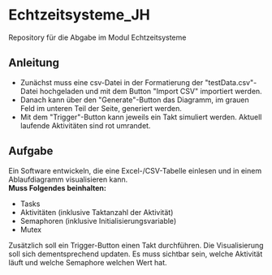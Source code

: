 # Echtzeitsysteme_JH
Repository für die Abgabe im Modul Echtzeitsysteme

## Anleitung
- Zunächst muss eine csv-Datei in der Formatierung der "testData.csv"-Datei hochgeladen und mit dem Button "Import CSV" importiert werden.
- Danach kann über den "Generate"-Button das Diagramm, im grauen Feld im unteren Teil der Seite, generiert werden.
- Mit dem "Trigger"-Button kann jeweils ein Takt simuliert werden. Aktuell laufende Aktivitäten sind rot umrandet.


## Aufgabe
Ein Software entwickeln, die eine Excel-/CSV-Tabelle einlesen und in einem Ablaufdiagramm visualisieren kann.  
**Muss Folgendes beinhalten:**
- Tasks
- Aktivitäten (inklusive Taktanzahl der Aktivität)
- Semaphoren (inklusive Initialisierungsvariable)
- Mutex

Zusätzlich soll ein Trigger-Button einen Takt durchführen. Die Visualisierung soll sich dementsprechend updaten.
Es muss sichtbar sein, welche Aktivität läuft und welche Semaphore welchen Wert hat.
